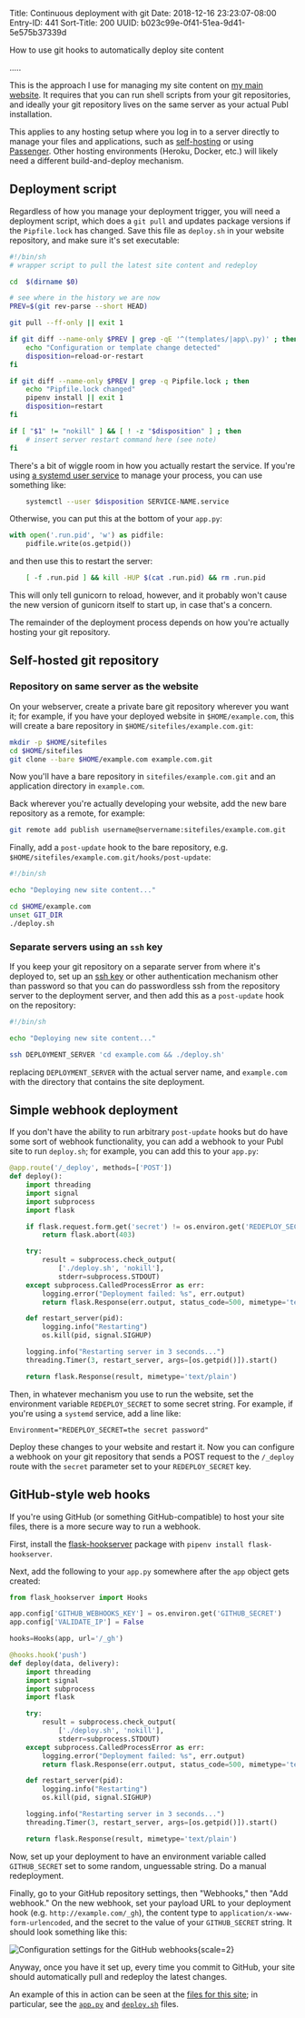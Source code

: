 Title: Continuous deployment with git
Date: 2018-12-16 23:23:07-08:00
Entry-ID: 441
Sort-Title: 200
UUID: b023c99e-0f41-51ea-9d41-5e575b37339d

How to use git hooks to automatically deploy site content

.....

This is the approach I use for managing my site content on [my main website](http://beesbuzz.biz). It requires that you can run shell scripts from your git repositories, and ideally your git repository lives on the same server as your actual Publ installation.

This applies to any hosting setup where you log in to a server directly to manage your files and applications, such as [self-hosting](self-hosting.md) or using [Passenger](passenger.md). Other hosting environments (Heroku, Docker, etc.) will likely need a different build-and-deploy mechanism.

## Deployment script

Regardless of how you manage your deployment trigger, you will need a deployment script, which does a `git pull` and updates package versions if the `Pipfile.lock` has changed. Save this file as `deploy.sh` in your website repository, and make sure it's set executable:

```bash
#!/bin/sh
# wrapper script to pull the latest site content and redeploy

cd  $(dirname $0)

# see where in the history we are now
PREV=$(git rev-parse --short HEAD)

git pull --ff-only || exit 1

if git diff --name-only $PREV | grep -qE '^(templates/|app\.py)' ; then
    echo "Configuration or template change detected"
    disposition=reload-or-restart
fi

if git diff --name-only $PREV | grep -q Pipfile.lock ; then
    echo "Pipfile.lock changed"
    pipenv install || exit 1
    disposition=restart
fi

if [ "$1" != "nokill" ] && [ ! -z "$disposition" ] ; then
    # insert server restart command here (see note)
fi
```

There's a bit of wiggle room in how you actually restart the service. If you're using [a systemd user service](1278#systemd) to manage your process, you can use something like:

```bash
    systemctl --user $disposition SERVICE-NAME.service
```

Otherwise, you can put this at the bottom of your `app.py`:

```python
with open('.run.pid', 'w') as pidfile:
    pidfile.write(os.getpid())
```

and then use this to restart the server:

```bash
    [ -f .run.pid ] && kill -HUP $(cat .run.pid) && rm .run.pid
```

This will only tell gunicorn to reload, however, and it probably won't cause the new version of gunicorn itself to start up, in case that's a concern.

The remainder of the deployment process depends on how you're actually hosting your git repository.

## Self-hosted git repository

### Repository on same server as the website

On your webserver, create a private bare git repository wherever you want it; for example, if you have your deployed website in `$HOME/example.com`, this will create a bare repository in `$HOME/sitefiles/example.com.git`:

```bash
mkdir -p $HOME/sitefiles
cd $HOME/sitefiles
git clone --bare $HOME/example.com example.com.git
```

Now you'll have a bare repository in `sitefiles/example.com.git` and an application directory in `example.com`.

Back wherever you're actually developing your website, add the new bare repository as a remote, for example:

```bash
git remote add publish username@servername:sitefiles/example.com.git
```

Finally, add a `post-update` hook to the bare repository, e.g. `$HOME/sitefiles/example.com.git/hooks/post-update`:

```bash
#!/bin/sh

echo "Deploying new site content..."

cd $HOME/example.com
unset GIT_DIR
./deploy.sh
```

### Separate servers using an `ssh` key

If you keep your git repository on a separate server from where it's deployed to, set up an [ssh key](https://www.ssh.com/ssh/key/) or other authentication mechanism other than password so that you can do passwordless ssh from the repository server to the deployment server, and then add this as a `post-update` hook on the repository:

```bash
#!/bin/sh

echo "Deploying new site content..."

ssh DEPLOYMENT_SERVER 'cd example.com && ./deploy.sh'
```

replacing `DEPLOYMENT_SERVER` with the actual server name, and `example.com` with the directory that contains the site deployment.


## Simple webhook deployment

If you don't have the ability to run arbitrary `post-update` hooks but do have some sort of webhook functionality, you can add a webhook to your Publ site to run `deploy.sh`; for example, you can add this to your `app.py`:

```python
@app.route('/_deploy', methods=['POST'])
def deploy():
    import threading
    import signal
    import subprocess
    import flask

    if flask.request.form.get('secret') != os.environ.get('REDEPLOY_SECRET'):
        return flask.abort(403)

    try:
        result = subprocess.check_output(
            ['./deploy.sh', 'nokill'],
            stderr=subprocess.STDOUT)
    except subprocess.CalledProcessError as err:
        logging.error("Deployment failed: %s", err.output)
        return flask.Response(err.output, status_code=500, mimetype='text/plain')

    def restart_server(pid):
        logging.info("Restarting")
        os.kill(pid, signal.SIGHUP)

    logging.info("Restarting server in 3 seconds...")
    threading.Timer(3, restart_server, args=[os.getpid()]).start()

    return flask.Response(result, mimetype='text/plain')
```

Then,  in whatever mechanism you use to run the website, set the environment variable `REDEPLOY_SECRET` to some secret string. For example, if you're using a `systemd` service, add a line like:

    Environment="REDEPLOY_SECRET=the secret password"

Deploy these changes to your website and restart it. Now you can configure a webhook on your git repository that sends a POST request to the `/_deploy` route with the `secret` parameter set to your `REDEPLOY_SECRET` key.

## GitHub-style web hooks

If you're using GitHub (or something GitHub-compatible) to host your site files, there is a more secure way to run a webhook.

First, install the [flask-hookserver](https://pypi.org/project/flask-hookserver) package with `pipenv install flask-hookserver`.

Next, add the following to your `app.py` somewhere after the `app` object gets created:

```python
from flask_hookserver import Hooks

app.config['GITHUB_WEBHOOKS_KEY'] = os.environ.get('GITHUB_SECRET')
app.config['VALIDATE_IP'] = False

hooks=Hooks(app, url='/_gh')

@hooks.hook('push')
def deploy(data, delivery):
    import threading
    import signal
    import subprocess
    import flask

    try:
        result = subprocess.check_output(
            ['./deploy.sh', 'nokill'],
            stderr=subprocess.STDOUT)
    except subprocess.CalledProcessError as err:
        logging.error("Deployment failed: %s", err.output)
        return flask.Response(err.output, status_code=500, mimetype='text/plain')

    def restart_server(pid):
        logging.info("Restarting")
        os.kill(pid, signal.SIGHUP)

    logging.info("Restarting server in 3 seconds...")
    threading.Timer(3, restart_server, args=[os.getpid()]).start()

    return flask.Response(result, mimetype='text/plain')
```

Now, set up your deployment to have an environment variable called `GITHUB_SECRET` set to some random, unguessable string. Do a manual redeployment.

Finally, go to your GitHub repository settings, then "Webhooks," then "Add webhook." On the new webhook, set your payload URL to your deployment hook (e.g. `http://example.com/_gh`), the content type to `application/x-www-form-urlencoded`, and the secret to the value of your `GITHUB_SECRET` string. It should look something like this:

![Configuration settings for the GitHub webhooks{scale=2}](github-webhook-setup.png)

Anyway, once you have it set up, every time you commit to GitHub, your site should automatically pull and redeploy the latest changes.

An example of this in action can be seen at the [files for this site](/github-site); in particular, see the [`app.py`](https://github.com/PlaidWeb/publ-site/blob/master/app.py) and [`deploy.sh`](https://github.com/PlaidWeb/publ-site/blob/master/deploy.sh) files.

